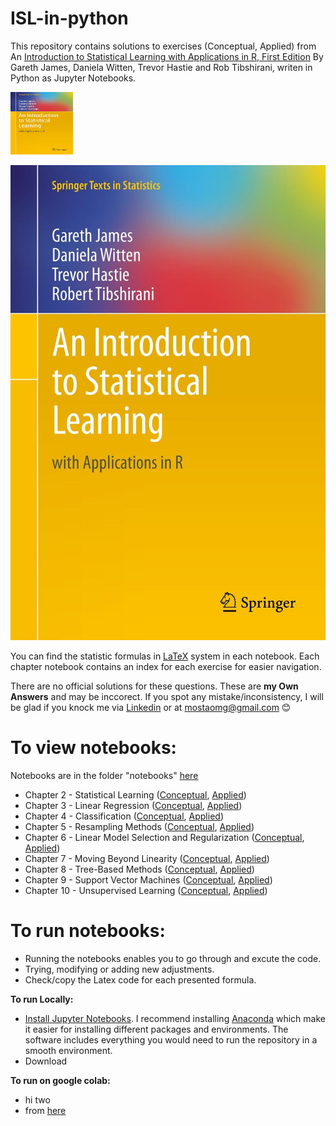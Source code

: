 # ISL-in-python
This repository contains solutions to exercises (Conceptual, Applied) from An [Introduction to Statistical Learning with Applications in R, First Edition](https://www.statlearning.com/) By Gareth James, Daniela Witten, Trevor Hastie and Rob Tibshirani, writen in Python as Jupyter Notebooks.

<img src="https://github.com/MostaAshour/ISL-in-python/blob/main/ISL%20Cover.jpg" width="100" height="100">

![alt text](https://github.com/MostaAshour/ISL-in-python/blob/main/ISL%20Cover.jpg)

You can find the statistic formulas in [LaTeX](https://en.wikipedia.org/wiki/LaTeX) system in each notebook. Each chapter notebook contains an index for each exercise for easier navigation.

There are no official solutions for these questions. These are **my Own Answers** and may be inccorect. If you spot any mistake/inconsistency, I will be glad if you knock me via [Linkedin](https://www.linkedin.com/in/mosta-ashour/) or at mostaomg@gmail.com 😊

# To view notebooks:
Notebooks are in the folder "notebooks" [here]()
* Chapter 2 - Statistical Learning ([Conceptual](), [Applied]())
* Chapter 3 - Linear Regression ([Conceptual](), [Applied]())
* Chapter 4 - Classification ([Conceptual](), [Applied]())
* Chapter 5 - Resampling Methods ([Conceptual](), [Applied]())
* Chapter 6 - Linear Model Selection and Regularization ([Conceptual](), [Applied]())
* Chapter 7 - Moving Beyond Linearity ([Conceptual](), [Applied]())
* Chapter 8 - Tree-Based Methods ([Conceptual](), [Applied]())
* Chapter 9 - Support Vector Machines ([Conceptual](), [Applied]())
* Chapter 10 - Unsupervised Learning ([Conceptual](), [Applied]())

# To run notebooks:
- Running the notebooks enables you to go through and excute the code.
- Trying, modifying or adding new adjustments.
- Check/copy the Latex code for each presented formula.

**To run Locally:**
- [Install Jupyter Notebooks](https://jupyter.readthedocs.io/en/latest/install.html#). I recommend installing [Anaconda](https://docs.anaconda.com/anaconda/install/index.html) which make it easier for installing different packages and environments. The software includes everything you would need to run the repository in a smooth environment.
- Download 

**To run on google colab:**
- hi two 
- from [here](https://lalorosas.com/blog/github-colab-drive)
